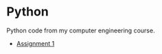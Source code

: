 # Python

Python code from my computer engineering course. 


* [Assignment 1](course%20assignment/assignment%201)
